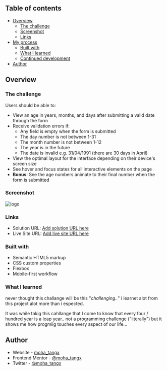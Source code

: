 ## Table of contents

- [Overview](#overview)
  - [The challenge](#the-challenge)
  - [Screenshot](#screenshot)
  - [Links](#links)
- [My process](#my-process)
  - [Built with](#built-with)
  - [What I learned](#what-i-learned)
  - [Continued development](#continued-development)
- [Author](#author)


## Overview

### The challenge

Users should be able to:

- View an age in years, months, and days after submitting a valid date through the form
- Receive validation errors if:
  - Any field is empty when the form is submitted
  - The day number is not between 1-31
  - The month number is not between 1-12
  - The year is in the future
  - The date is invalid e.g. 31/04/1991 (there are 30 days in April)
- View the optimal layout for the interface depending on their device's screen size
- See hover and focus states for all interactive elements on the page
- **Bonus**: See the age numbers animate to their final number when the form is submitted

### Screenshot

![logo](./assets/images/Moha_tangx%20logo.png)




### Links

- Solution URL: [Add solution URL here](https://your-solution-url.com)
- Live Site URL: [Add live site URL here](https://your-live-site-url.com)


### Built with

- Semantic HTML5 markup
- CSS custom properties
- Flexbox
- Mobile-first workflow


### What I learned

never thought this challange will be this "*challenging..*" i learnet alot from this project alot more than i espected.

It was while takig this cahllange that I come to know  that every four / hundred year is a leap year.. not a programming challenge ("literally") but it shows me how progmiig touches every aspect of our life...


## Author

- Website - [moha_tangx](https://www.your-site.com)
- Frontend Mentor - [@moha_tangx](https://www.frontendmentor.io/profile/moha_tangx)
- Twitter - [@moha_tangx](https://www.twitter.com/moha-\tangx)

